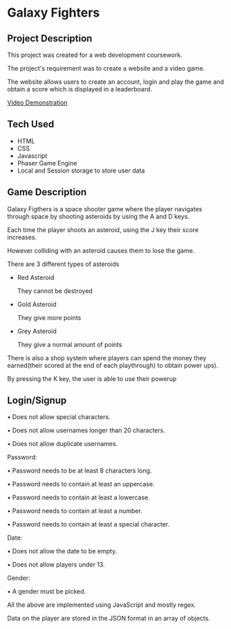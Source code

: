 # Galaxy Fighters

## Project Description

This project was created for a web development coursework.

The project's requirement was to create a website and a video game.

The website allows users to create an account, login and play the game and obtain a score which is displayed in a leaderboard.

[Video Demonstration](https://drive.google.com/file/d/1kIbmAG_F4YDEm_9CaYV4AyNf6w99fqM5/view?usp=drive_link)

## Tech Used
- HTML
- CSS
- Javascript
- Phaser Game Engine
- Local and Session storage to store user data

## Game Description

Galaxy Figthers is a space shooter game where the player navigates through space by shooting asteroids by using the A and D keys.

Each time the player shoots an asteroid, using the J key their score increases.

However colliding with an asteroid causes them to lose the game.

There are 3 different types of asteroids
- Red Asteroid
  
  They cannot be destroyed
  
- Gold Asteroid
  
  They give more points
  
- Grey Asteroid
  
  They give a normal amount of points

There is also a shop system where players can spend the money they earned(their scored at the end of each playthrough) to obtain power ups).

By pressing the K key, the user is able to use their powerup

## Login/Signup

•	Does not allow special characters.

•	Does not allow usernames longer than 20 characters.

•	Does not allow duplicate usernames.

Password:

•	Password needs to be at least 8 characters long.

•	Password needs to contain at least an uppercase.

•	Password needs to contain at least a lowercase.

•	Password needs to contain at least a number.

•	Password needs to contain at least a special character.

Date:

•	Does not allow the date to be empty.

•	Does not allow players under 13.

Gender:

•	A gender must be picked.

All the above are implemented using JavaScript and mostly regex.

Data on the player are stored in the JSON format in an array of objects.

  

